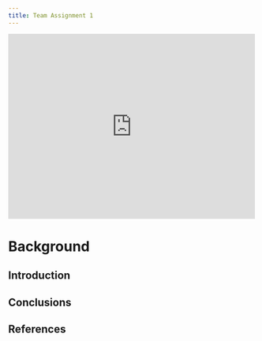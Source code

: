 ```yaml
---
title: Team Assignment 1
---
```


<embed src="https://arnoldjames98.github.io/assignment1.pdf" width="500" height="375" type="application/pdf" />

# Background

## Introduction

## Conclusions

## References

